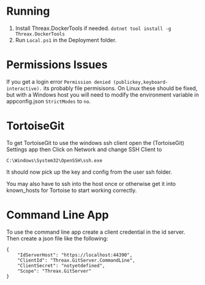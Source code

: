 # Running
1. Install Threax.DockerTools if needed. `dotnet tool install -g Threax.DockerTools`
2. Run `Local.ps1` in the Deployment folder.

# Permissions Issues
If you get a login error `Permission denied (publickey,keyboard-interactive).` its probably file permisisons.
On Linux these should be fixed, but with a Windows host you will need to modify the environment variable in appconfig.json `StrictModes` to `no`.

# TortoiseGit
To get TortoiseGit to use the windows ssh client open the (TortoiseGit) Settings app then Click on Network and change SSH Client to
```
C:\Windows\System32\OpenSSH\ssh.exe
```
It should now pick up the key and config from the user ssh folder.

You may also have to ssh into the host once or otherwise get it into known_hosts for Tortoise to start working correctly.

# Command Line App
To use the command line app create a client credential in the id server. Then create a json file like the following:
```
{
    "IdServerHost": "https://localhost:44390",
    "ClientId": "Threax.GitServer.CommandLine",
    "ClientSecret": "notyetdefined",
    "Scope": "Threax.GitServer"
}
```